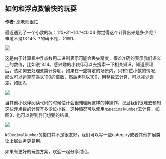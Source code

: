 如何和浮点数愉快的玩耍
----------
**作者**: [高老师很忙](https://weibo.com/517082456)

最近遇到了一个小数的坑：1*10+3*1+1*0.1+4*0.04 你觉得这个计算出来是多少呢？难道不是13.14么？的确不是，如图1。

![](https://github.com/awesome-tips/iOS-Tips/blob/master/images/2019/05/3-1.png)

这是由于计算机中浮点数用二进制表示可能会丢失精度，很难准确的表示我们语义上的数值，比如说13.14。感兴趣的小伙伴可以去搜索一下相关知识。知道原理后，该如何去处理这类计算呢，如果在一些特定的场景内，只有2位小数的情况，那么可以运算前乘以100的倍数，然后再除以100，用整数去计算，可以减少误差，如图2。

![](https://github.com/awesome-tips/iOS-Tips/blob/master/images/2019/05/3-2.png)

当其他小伙伴阅读代码的时候估计会很难理解这样的神操作，况且我们很难去预知这些浮点数的计算有多少位小数，这种情况可以使用`NSDecimalNumber`去计算，如图3，也可以得到我们想要的结果。

![](https://github.com/awesome-tips/iOS-Tips/blob/master/images/2019/05/3-3.png)


`NSDecimalNumber`的接口并不是很友好，我们可以写一些category或者其他扩展类让上层业务更易用。

如果有更好的玩耍方案，欢迎一起分享讨论。






